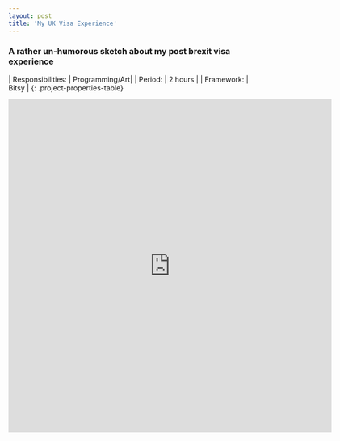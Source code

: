```yaml
---
layout: post
title: 'My UK Visa Experience'
---
```



### A rather un-humorous sketch about my post brexit visa experience

| Responsibilities: | Programming/Art|
| Period: | 2 hours |
| Framework: | Bitsy |
{: .project-properties-table}


<iframe frameborder="0" style="margin-left: auto; margin-right: auto" src="https://itch.io/embed-upload/4483330?color=333333" allowfullscreen="" width="640" height="660"><a href="https://nan0m.itch.io/my-uk-visa-experience">Play My UK Visa Experience on itch.io</a></iframe>